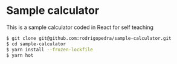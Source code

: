 # Sample calculator

This is a sample calculator coded in React for self teaching

```bash
$ git clone git@github.com:rodrigopedra/sample-calculator.git
$ cd sample-calculator
$ yarn install --frozen-lockfile
$ yarn hot
```
